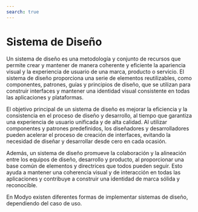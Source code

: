 ```yaml
---
search: true
---
```


# Sistema de Diseño

Un sistema de diseño es una metodología y conjunto de recursos que permite crear y mantener de manera coherente y eficiente la apariencia visual y la experiencia de usuario de una marca, producto o servicio. El sistema de diseño proporciona una serie de elementos reutilizables, como componentes, patrones, guías y principios de diseño, que se utilizan para construir interfaces y mantener una identidad visual consistente en todas las aplicaciones y plataformas.

El objetivo principal de un sistema de diseño es mejorar la eficiencia y la consistencia en el proceso de diseño y desarrollo, al tiempo que garantiza una experiencia de usuario unificada y de alta calidad. Al utilizar componentes y patrones predefinidos, los diseñadores y desarrolladores pueden acelerar el proceso de creación de interfaces, evitando la necesidad de diseñar y desarrollar desde cero en cada ocasión.

Además, un sistema de diseño promueve la colaboración y la alineación entre los equipos de diseño, desarrollo y producto, al proporcionar una base común de elementos y directrices que todos pueden seguir. Esto ayuda a mantener una coherencia visual y de interacción en todas las aplicaciones y contribuye a construir una identidad de marca sólida y reconocible.

En Modyo existen diferentes formas de implementar sistemas de diseño, dependiendo del caso de uso.


